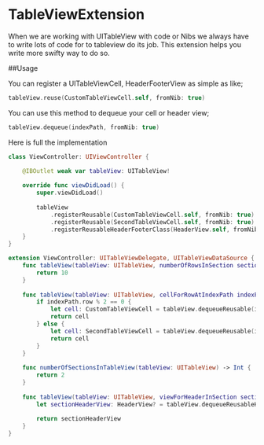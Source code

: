 # TableViewExtension

When we are working with UITableView with code or Nibs we always have to write lots of code for to tableview do its job. This extension helps you write more swifty way to do so.

##Usage

You can register a UITableViewCell, HeaderFooterView as simple as like;
```swift
tableView.reuse(CustomTableViewCell.self, fromNib: true)
```
You can use this method to dequeue your cell or header view;
```swift
tableView.dequeue(indexPath, fromNib: true)
```

Here is full the implementation

```swift
class ViewController: UIViewController {

    @IBOutlet weak var tableView: UITableView!
    
    override func viewDidLoad() {
        super.viewDidLoad()
        
        tableView
            .registerReusable(CustomTableViewCell.self, fromNib: true)
            .registerReusable(SecondTableViewCell.self, fromNib: true)
            .registerReusableHeaderFooterClass(HeaderView.self, fromNib: true)
    }
}

extension ViewController: UITableViewDelegate, UITableViewDataSource {
    func tableView(tableView: UITableView, numberOfRowsInSection section: Int) -> Int {
        return 10
    }
    
    func tableView(tableView: UITableView, cellForRowAtIndexPath indexPath: NSIndexPath) -> UITableViewCell {
        if indexPath.row % 2 == 0 {
            let cell: CustomTableViewCell = tableView.dequeueReusable(indexPath, fromNib: true)
            return cell
        } else {
            let cell: SecondTableViewCell = tableView.dequeueReusable(indexPath, fromNib: true)
            return cell
        }
    }
    
    func numberOfSectionsInTableView(tableView: UITableView) -> Int {
        return 2
    }
    
    func tableView(tableView: UITableView, viewForHeaderInSection section: Int) -> UIView? {
        let sectionHeaderView: HeaderView? = tableView.dequeueReusableHeaderFooterView(fromNib: true)
        
        return sectionHeaderView
    }
}

```
